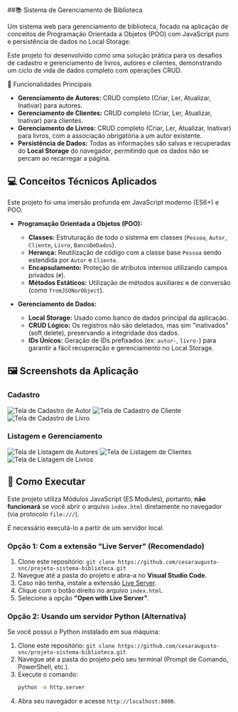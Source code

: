 ##📚 Sistema de Gerenciamento de Biblioteca

Um sistema web para gerenciamento de biblioteca, focado na aplicação de conceitos de Programação Orientada a Objetos (POO) com JavaScript puro e persistência de dados no Local Storage.

Este projeto foi desenvolvido como uma solução prática para os desafios de cadastro e gerenciamento de livros, autores e clientes, demonstrando um ciclo de vida de dados completo com operações CRUD.

🚀 Funcionalidades Principais

* **Gerenciamento de Autores:** CRUD completo (Criar, Ler, Atualizar, Inativar) para autores.
* **Gerenciamento de Clientes:** CRUD completo (Criar, Ler, Atualizar, Inativar) para clientes.
* **Gerenciamento de Livros:** CRUD completo (Criar, Ler, Atualizar, Inativar) para livros, com a associação obrigatória a um autor existente.
* **Persistência de Dados:** Todas as informações são salvas e recuperadas do **Local Storage** do navegador, permitindo que os dados não se percam ao recarregar a página.

## 💻 Conceitos Técnicos Aplicados

Este projeto foi uma imersão profunda em JavaScript moderno (ES6+) e POO.

* **Programação Orientada a Objetos (POO):**
    * **Classes:** Estruturação de todo o sistema em classes (`Pessoa`, `Autor`, `Cliente`, `Livro`, `BancoDeDados`).
    * **Herança:** Reutilização de código com a classe base `Pessoa` sendo estendida por `Autor` e `Cliente`.
    * **Encapsulamento:** Proteção de atributos internos utilizando campos privados (`#`).
    * **Métodos Estáticos:** Utilização de métodos auxiliares e de conversão (como `fromJSONorObject`).

* **Gerenciamento de Dados:**
    * **Local Storage:** Usado como banco de dados principal da aplicação.
    * **CRUD Lógico:** Os registros não são deletados, mas sim "inativados" (soft delete), preservando a integridade dos dados.
    * **IDs Únicos:** Geração de IDs prefixados (ex: `autor-`, `livro-`) para garantir a fácil recuperação e gerenciamento no Local Storage.

## 🖼️ Screenshots da Aplicação

### Cadastro
![Tela de Cadastro de Autor](./assets/cadastro-autor.png)
![Tela de Cadastro de Cliente](./assets/cadastrar-clientes.png)
![Tela de Cadastro de Livro](./assets/cadastrar-livros.png)

### Listagem e Gerenciamento
![Tela de Listagem de Autores](./assets/listar-autores.png)
![Tela de Listagem de Clientes](./assets/listar-clientes.png)
![Tela de Listagem de Livros](./assets/listar-livros.png)

## 🏁 Como Executar

Este projeto utiliza Módulos JavaScript (ES Modules), portanto, **não funcionará** se você abrir o arquivo `index.html` diretamente no navegador (via protocolo `file:///`).

É necessário executá-lo a partir de um servidor local.

### Opção 1: Com a extensão "Live Server" (Recomendado)

1.  Clone este repositório: `git clone https://github.com/cesaraugusto-snc/projeto-sistema-biblioteca.git`
2.  Navegue até a pasta do projeto e abra-a no **Visual Studio Code**.
3.  Caso não tenha, instale a extensão [Live Server](https://marketplace.visualstudio.com/items?itemName=ritwickdey.LiveServer).
4.  Clique com o botão direito no arquivo `index.html`.
5.  Selecione a opção **"Open with Live Server"**.

### Opção 2: Usando um servidor Python (Alternativa)

Se você possui o Python instalado em sua máquina:

1.  Clone este repositório: `git clone https://github.com/cesaraugusto-snc/projeto-sistema-biblioteca.git`
2.  Navegue até a pasta do projeto pelo seu terminal (Prompt de Comando, PowerShell, etc.).
3.  Execute o comando:
    ```bash
    python -m http.server
    ```
4.  Abra seu navegador e acesse `http://localhost:8000`.
